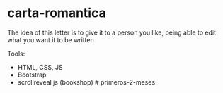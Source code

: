 # carta-romantica

The idea of this letter is to give it to a person you like, being able to edit what you want it to be written

Tools:
- HTML, CSS, JS
- Bootstrap
- scrollreveal js (bookshop)
#   p r i m e r o s - 2 - m e s e s  
 